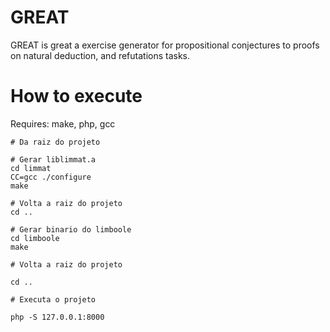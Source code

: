 # GREAT 

GREAT is great a exercise generator for propositional conjectures to proofs on natural deduction, and refutations tasks.


# How to execute

Requires: make, php, gcc

```
# Da raiz do projeto

# Gerar liblimmat.a
cd limmat
CC=gcc ./configure
make

# Volta a raiz do projeto
cd ..

# Gerar binario do limboole
cd limboole
make

# Volta a raiz do projeto

cd ..

# Executa o projeto

php -S 127.0.0.1:8000
```
